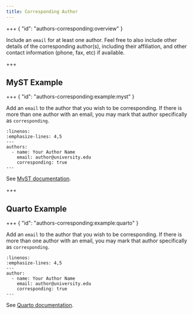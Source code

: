 ```yaml
---
title: Corresponding Author
---
```


+++ { "id": "authors-corresponding:overview" }

Include an `email` for at least one author.
Feel free to also include other details of the corresponding author(s), including their affiliation, and other contact information (phone, fax, etc) if available.

+++

## MyST Example

+++ { "id": "authors-corresponding:example:myst" }

Add an `email` to the author that you wish to be corresponding. If there is more than one author with an email,
you may mark that author specifically as `corresponding`.

```{code-block} yaml
:linenos:
:emphasize-lines: 4,5
---
authors:
  - name: Your Author Name
    email: author@university.edu
    corresponding: true
---
```

See [MyST documentation](https://mystmd.org/guide/frontmatter#authors).

+++

## Quarto Example

+++ { "id": "authors-corresponding:example:quarto" }

Add an `email` to the author that you wish to be corresponding. If there is more than one author with an email,
you may mark that author specifically as `corresponding`.

```{code-block} yaml
:linenos:
:emphasize-lines: 4,5
---
author:
  - name: Your Author Name
    email: author@university.edu
    corresponding: true
---
```

See [Quarto documentation](https://quarto.org/docs/authoring/front-matter.html#author).

